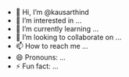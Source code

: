 - 👋 Hi, I’m @kausarthind
- 👀 I’m interested in ...
- 🌱 I’m currently learning ...
- 💞️ I’m looking to collaborate on ...
- 📫 How to reach me ...
- 😄 Pronouns: ...
- ⚡ Fun fact: ...

<!---
kausarthind/kausarthind is a ✨ special ✨ repository because its `README.md` (this file) appears on your GitHub profile.
You can click the Preview link to take a look at your changes.
--->
